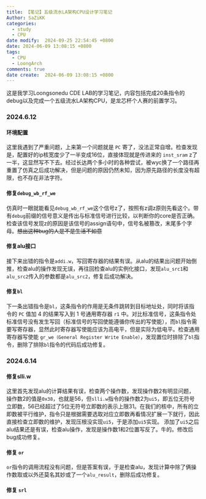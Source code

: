 ```yaml
---
title: 【笔记】五级流水LA架构CPU设计学习笔记
Author: SaZiKK
categories:
  - study
  - CPU
date modify:  2024-09-25 22:54:45 +0800
date: 2024-06-09 13:08:15 +0800
tags:
  - CPU
  - LoongArch
comments: true
date create:  2024-06-09 13:08:15 +0800
---
```

这是我学习Loongsonedu CDE LAB的学习笔记，内容包括完成20条指令的debug以及完成一个五级流水LA架构CPU，是龙芯杯个人赛的前置学习。

### 2024.6.12 
#### 环境配置
这里我遇到了严重问题，上来第一个问题就是 `PC` 寄了，没法正常自增。检查发现是，配置好的ip核宽度少了一半变成16位，直接体现就是传进来的 `inst_sram` z了一半，这显然写不下去。经过长达两个多小时的各种尝试，被wyc换了一个路径再重置了仿真之后成功解决，但是问题的原因仍然未知，因为原先路径的长度没有超限，也不存在非法字符。

#### 修复`debug_wb_rf_we`
仿真时一眼就能看见`debug_wb_rf_we`这个信号z了，按照有z调z原则先看这个。带有`debug`前缀的信号意义是传出与标准信号进行比较，以判断你的core是否正确。检查该信号发现z的原因是该信号的assign语句中，信号名被篡改，末尾多个字母。~~想出这种bug的人是不是生活不如意~~

#### 修复alu接口
接下来出错的指令是`addi.w`，写回寄存器的结果有误。从alu的结果出问题开始倒推，检查alu的操作发现无误，再往回检查alu的实例化接口，发现`alu_src1`和`alu_src2`传入的参数都是`alu_src2`，修复后成功解决。

#### 修复`bl`
下一条出错指令是`bl`，这条指令的作用是无条件跳转到目标地址处，同时将该指令的 `PC` 值加 4 的结果写入到 1 号通用寄存器 `r1` 中。对比标准信号，这条指令处标准信号没有发生写回（标准信号的写回使能遵循你传出的写使能），而`bl`指令需要写寄存器，显然此时寄存器写使能应该为高电平，但是实际为低电平。检查通用寄存器写使能 `gr_we（General Register Write Enable）`，发现置位时排除了`bl`指令，删除了排除`bl`指令的代码后成功修复。

### 2024.6.14

#### 修复slli.w
这里首先发现alu的计算结果有误，检查两个操作数，发现操作数2有明显问题，操作数2的值是`0x38`，也就是56，但`slli.w`指令的操作数2为`ui5`，即五位无符号立即数，56已经超过了5位无符号立即数的表示上限31。在我们的核中，所有的立即数被平行维护，指令只是根据需要选取对应立即数再看情况扩展一下就行，因此直接检查立即数的维护，发现压根没实现`ui5`，于是添加`ui5`实现。
添加了`ui5`之后alu结果还是有误，检查alu操作，发现是操作数1和2位置写反了。牛的。修改后bug成功修复。

#### 修复 `or`
`or`指令的调用流程没有问题，但是答案有误，于是检查alu，发现计算中除了俩操作数取或以外还莫名其妙或了一个`alu_result`，删除后成功修复。

#### 修复 `srl`